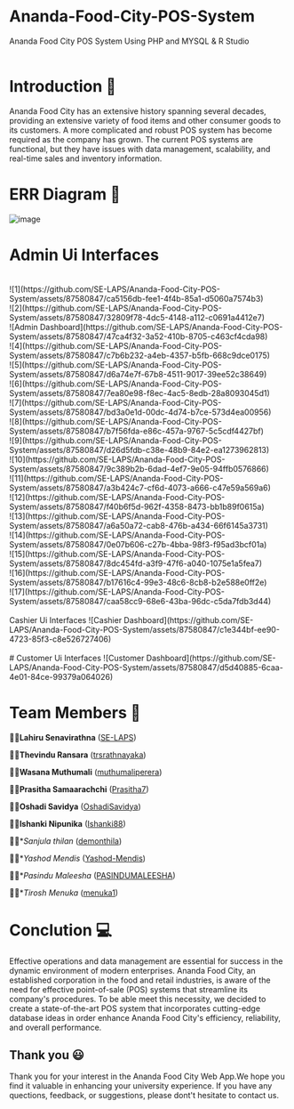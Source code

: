 # Ananda-Food-City-POS-System
Ananda Food City POS System Using PHP and MYSQL &amp; R Studio
<br><br>
# Introduction 🌱
Ananda Food City has an extensive history spanning several decades, providing an extensive
variety of food items and other consumer goods to its customers. A more complicated and robust
POS system has become required as the company has grown. The current POS systems are
functional, but they have issues with data management, scalability, and real-time sales and
inventory information. 

# ERR Diagram 🔭
![image](https://github.com/trsrathnayaka/ADBMS-Group-Assignment/assets/97075043/c590725f-31a5-41c1-8020-5dfedfdfedef)

# Admin Ui Interfaces
<br>
![1](https://github.com/SE-LAPS/Ananda-Food-City-POS-System/assets/87580847/ca5156db-fee1-4f4b-85a1-d5060a7574b3)
<br>
![2](https://github.com/SE-LAPS/Ananda-Food-City-POS-System/assets/87580847/32809f78-4dc5-4148-a112-c0691a4412e7)
<br>
![Admin Dashboard](https://github.com/SE-LAPS/Ananda-Food-City-POS-System/assets/87580847/47ca4f32-3a52-410b-8705-c463cf4cda98)
<br>
![4](https://github.com/SE-LAPS/Ananda-Food-City-POS-System/assets/87580847/c7b6b232-a4eb-4357-b5fb-668c9dce0175)
<br>
![5](https://github.com/SE-LAPS/Ananda-Food-City-POS-System/assets/87580847/d6a74e7f-67b8-4511-9017-39ee52c38649)
<br>
![6](https://github.com/SE-LAPS/Ananda-Food-City-POS-System/assets/87580847/7ea80e98-f8ec-4ac5-8edb-28a8093045d1)
<br>
![7](https://github.com/SE-LAPS/Ananda-Food-City-POS-System/assets/87580847/bd3a0e1d-00dc-4d74-b7ce-573d4ea00956)
<br>
![8](https://github.com/SE-LAPS/Ananda-Food-City-POS-System/assets/87580847/b7f56fda-e86c-457a-9767-5c5cdf4427bf)
<br>
![9](https://github.com/SE-LAPS/Ananda-Food-City-POS-System/assets/87580847/d26d5fdb-c38e-48b9-84e2-ea1273962813)
<br>
![10](https://github.com/SE-LAPS/Ananda-Food-City-POS-System/assets/87580847/9c389b2b-6dad-4ef7-9e05-94ffb0576866)
<br>
![11](https://github.com/SE-LAPS/Ananda-Food-City-POS-System/assets/87580847/a3b424c7-cf6d-4073-a666-c47e59a569a6)
<br>
![12](https://github.com/SE-LAPS/Ananda-Food-City-POS-System/assets/87580847/f40b6f5d-962f-4358-8473-bb1b89f0615a)
<br>
![13](https://github.com/SE-LAPS/Ananda-Food-City-POS-System/assets/87580847/a6a50a72-cab8-476b-a434-66f6145a3731)
<br>
![14](https://github.com/SE-LAPS/Ananda-Food-City-POS-System/assets/87580847/0e07b606-c27b-4bba-98f3-f95ad3bcf01a)
<br>
![15](https://github.com/SE-LAPS/Ananda-Food-City-POS-System/assets/87580847/8dc454fd-a3f9-47f6-a040-1075e1a5fea7)
<br>
![16](https://github.com/SE-LAPS/Ananda-Food-City-POS-System/assets/87580847/b17616c4-99e3-48c6-8cb8-b2e588e0ff2e)
<br>
![17](https://github.com/SE-LAPS/Ananda-Food-City-POS-System/assets/87580847/caa58cc9-68e6-43ba-96dc-c5da7fdb3d44)
<br><br>
Cashier Ui Interfaces
![Cashier Dashboard](https://github.com/SE-LAPS/Ananda-Food-City-POS-System/assets/87580847/c1e344bf-ee90-4723-85f3-c8e526727406)
<br><br>
# Customer Ui Interfaces
![Customer Dashboard](https://github.com/SE-LAPS/Ananda-Food-City-POS-System/assets/87580847/d5d40885-6caa-4e01-84ce-99379a064026)

# Team Members 👯
👨‍🎓**Lahiru Senavirathna** ([SE-LAPS](https://github.com/SE-LAPS))
 
👨‍🎓**Thevindu Ransara** ([trsrathnayaka](https://github.com/trsrathnayaka))
  
👨‍🎓**Wasana Muthumali** ([muthumaliperera](https://github.com/muthumaliperera))
  
👨‍🎓**Prasitha Samaarachchi** ([Prasitha7](https://github.com/Prasitha7))

👨‍🎓**Oshadi Savidya** ([OshadiSavidya](https://github.com/OshadiSavidya))

👨‍🎓**Ishanki Nipunika** ([Ishanki88](https://github.com/Ishanki88))

👨‍🎓**Sanjula thilan* ([demonthila](https://github.com/demonthila))

👨‍🎓**Yashod Mendis* ([Yashod-Mendis](https://github.com/Yashod-Mendis))

👨‍🎓**Pasindu Maleesha* ([PASINDUMALEESHA](https://github.com/PASINDUMALEESHA))

👨‍🎓**Tirosh Menuka* ([menuka1](https://github.com/menuka1))

# Conclution 💻
Effective operations and data management are essential for success in the dynamic
environment of modern enterprises. Ananda Food City, an established corporation
in the food and retail industries, is aware of the need for effective point-of-sale
(POS) systems that streamline its company's procedures. To be able meet this
necessity, we decided to create a state-of-the-art POS system that incorporates
cutting-edge database ideas in order enhance Ananda Food City's efficiency,
reliability, and overall performance.

## Thank you 😃
Thank you for your interest in the Ananda Food City Web App.We hope you find it valuable in enhancing your university experience. If you have any quections, feedback, or suggestions, please dont't hesitate to contact us.
